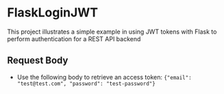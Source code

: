 # FlaskLoginJWT
This project illustrates a simple example in using JWT tokens with Flask to perform authentication for a REST API backend

## Request Body
- Use the following body to retrieve an access token: `{"email": "test@test.com", "password": "test-password"}`
